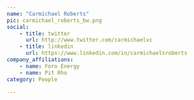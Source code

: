 ```yaml
---
name: "Carmichael Roberts"
pic: carmichael_roberts_bw.png
social:
    - title: twitter
      url: http://www.twitter.com/carmichaelvc
    - title: linkedin
      url: https://www.linkedin.com/in/carmichaelsroberts
company_affiliations:
    - name: Foro Energy
    - name: Pit Rho
category: People

---
```


